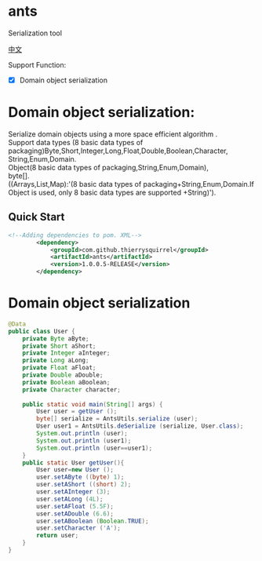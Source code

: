 # ants

Serialization tool

[中文](./README_zh_CN.md)

Support Function:
- [x] Domain object serialization

# Domain object serialization:
Serialize domain objects using a more space efficient algorithm .  
Support data types (8 basic data types of packaging)Byte,Short,Integer,Long,Float,Double,Boolean,Character,  
String,Enum,Domain.  
Object(8 basic data types of packaging,String,Enum,Domain),  
byte[].  
((Arrays,List,Map):'(8 basic data types of packaging+String,Enum,Domain.If Object is used, only 8 basic data types are supported +String)').

## Quick Start

```xml
<!--Adding dependencies to pom. XML-->
        <dependency>
            <groupId>com.github.thierrysquirrel</groupId>
            <artifactId>ants</artifactId>
            <version>1.0.0.5-RELEASE</version>
        </dependency>
```

# Domain object serialization
```java
@Data
public class User {
    private Byte aByte;
    private Short aShort;
    private Integer aInteger;
    private Long aLong;
    private Float aFloat;
    private Double aDouble;
    private Boolean aBoolean;
    private Character character;
    
    public static void main(String[] args) {
        User user = getUser ();
        byte[] serialize = AntsUtils.serialize (user);
        User user1 = AntsUtils.deSerialize (serialize, User.class);
        System.out.println (user);
        System.out.println (user1);
        System.out.println (user==user1);
    }
    public static User getUser(){
        User user=new User ();
        user.setAByte ((byte) 1);
        user.setAShort ((short) 2);
        user.setAInteger (3);
        user.setALong (4L);
        user.setAFloat (5.5F);
        user.setADouble (6.6);
        user.setABoolean (Boolean.TRUE);
        user.setCharacter ('A');
        return user;
    }
}
```
